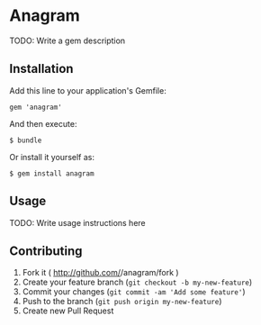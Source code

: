 # Anagram

TODO: Write a gem description

## Installation

Add this line to your application's Gemfile:

    gem 'anagram'

And then execute:

    $ bundle

Or install it yourself as:

    $ gem install anagram

## Usage

TODO: Write usage instructions here

## Contributing

1. Fork it ( http://github.com/<my-github-username>/anagram/fork )
2. Create your feature branch (`git checkout -b my-new-feature`)
3. Commit your changes (`git commit -am 'Add some feature'`)
4. Push to the branch (`git push origin my-new-feature`)
5. Create new Pull Request
